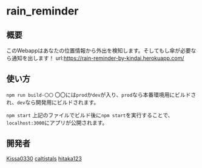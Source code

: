 # rain_reminder
## 概要
このWebappはあなたの位置情報から外出を検知します。そしてもし傘が必要なら通知を出します！
url:https://rain-reminder-by-kindai.herokuapp.com/

## 使い方
`npm run build-〇〇`
〇〇には`prod`か`dev`が入り、`prod`なら本番環境用にビルドされ、`dev`なら開発用にビルドされます。

`npm start`
上記のファイルでビルド後に`npm start`を実行することで、`localhost:3000`にアプリが公開されます。

## 開発者
[Kissa0330](https://github.com/Kissa0330)
[caltistals](https://github.com/caltistals)
[hitaka123](https://github.com/hitaka123)
